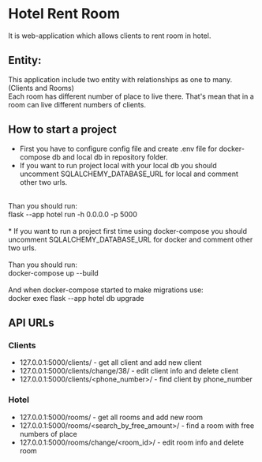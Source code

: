 # Hotel Rent Room
It is web-application which allows clients to rent room in hotel.

## Entity:
This application include two entity with relationships as one to many. (Clients and Rooms)<br>
Each room has different number of place to live there. That's mean that in a room can live different numbers of clients.

## How to start a project

* First you have to configure config file and create .env file for docker-compose db and local db in repository folder.
* If you want to run project local with your local db you should uncomment SQLALCHEMY_DATABASE_URL for local and comment other two urls.<br>
<br>
  Than you should run:<br>
  flask --app hotel run -h 0.0.0.0 -p 5000<br>
<br>
* If you want to run a project first time using docker-compose you should uncomment SQLALCHEMY_DATABASE_URL for docker and comment other two urls.<br>
<br> 
  Than you should run:<br>
  docker-compose up --build <br>
  <br>
  And when docker-compose started to make migrations use:<br>
  docker exec <your_container_app_name> flask --app hotel db upgrade

## API URLs
### Clients
* 127.0.0.1:5000/clients/ - get all client and add new client 
* 127.0.0.1:5000/clients/change/38/ - edit client info and delete client
* 127.0.0.1:5000/clients/<phone_number>/ - find client by phone_number 
### Hotel
* 127.0.0.1:5000/rooms/ - get all rooms and add new room 
* 127.0.0.1:5000/rooms/<search_by_free_amount>/ - find a room with free numbers of place
* 127.0.0.1:5000/rooms/change/<room_id>/ - edit room info and delete room

